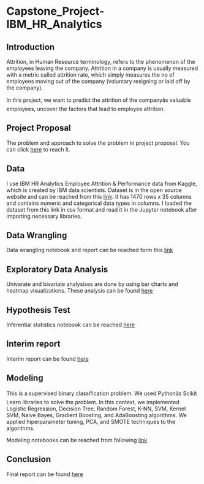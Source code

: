 # Capstone_Project-IBM_HR_Analytics

## Introduction
Attrition, in Human Resource terminology, refers to the phenomenon of the employees leaving the company. Attrition in a company is usually measured with a metric called attrition rate, which simply measures the no of employees moving out of the company (voluntary resigning or laid off by the company).   
 
In this project, we want to predict the attrition of the companyâs valuable employees, uncover the factors that lead to employee attrition.

## Project Proposal
The problem and approach to solve the problem in project proposal. You can click [here](https://github.com/nsenih/Capstone-Project---Human-Resources-Analytics/blob/master/Project%20Proposal/Capstone%20Project%20Proposal.pdf) to reach it.

## Data
I use IBM HR Analytics Employee Attrition & Performance data from Kaggle, which is created by IBM data scientists. Dataset is in the open source website and can be reached from this [link](https://github.com/nsenih/Capstone-Project---Human-Resources-Analytics/tree/master/data). It has 1470 rows x 35 columns and contains numeric and categorical data types in columns. I loaded the dataset from this link in csv format and read it in the Jupyter notebook after importing necessary libraries.

## Data Wrangling
Data wrangling notebook and report can be reached form this [link](https://github.com/nsenih/Capstone-Project---Human-Resources-Analytics/tree/master/Data_Wrangling) 

## Exploratory Data Analysis
Univarate and bivariate analysises are done by using bar charts and heatmap visualizations. These analysis can be found [here](https://github.com/nsenih/Capstone-Project---Human-Resources-Analytics/blob/master/Exploratory%20Data%20Analysis/Exploratory%20Data%20Analysis%20Notebook.ipynb)

## Hypothesis Test
Inferential statistics notebook can be reached [here](https://github.com/nsenih/Capstone-Project---Human-Resources-Analytics/blob/master/Inferential%20Statistics/Inferential%20Statistics%20-%20IBM_HR_Analytics.ipynb)


## Interim report 
Interim report can be found [here](https://github.com/nsenih/Capstone-Project---Human-Resources-Analytics/blob/master/Capstone%20Project%20Interim%20Report/Capstone%20Project%20Mid-Report.pdf)

## Modeling
This is a supervised binary classification problem. We used Pythonâs Scikit Learn libraries to solve the problem. In this context, we implemented Logistic Regression, Decision Tree, Random Forest, K-NN, SVM, Kernel SVM, Naive Bayes, Gradient Boosting, and AdaBoosting algorithms. We applied hiperparameter tuning, PCA, and SMOTE techniques to the algorithms. 

Modeling notebooks can be reached from following [link](https://github.com/nsenih/Capstone-Project---Human-Resources-Analytics/blob/master/Machine_Learning/HR%20Analytics%20Employee%20Attrition%20and%20Performance.ipynb)

## Conclusion
Final report can be found [here](https://github.com/nsenih/Capstone-Project---Human-Resources-Analytics/blob/master/final%20report/Final%20Capstone%20Project%20Report.pdf)


